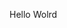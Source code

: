 Hello Wolrd
















































































































































































































































































































































































































































































































































































































































































































































































































































































































































































































































































































































































































































































































































































































































































































































































































































































































































































































































































































































































































































































































































































































































































































































































































































































































































































































































































































































































































































































































































































































































































































































































































































































































































































































































































































































































































































































































































































































































































































































































































































































































































































































































































































































































































































































































































































































































































































































































































































































































































































































































































































































































































































































































































































































































































